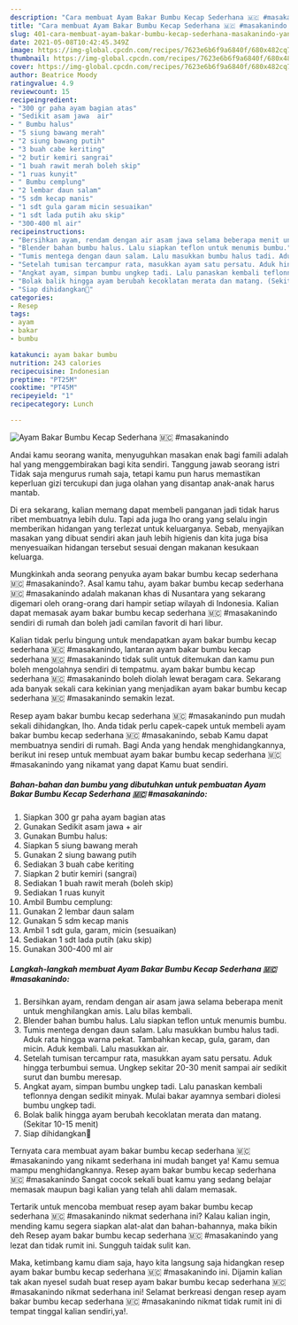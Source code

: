 ```yaml
---
description: "Cara membuat Ayam Bakar Bumbu Kecap Sederhana 🇲🇨 #masakanindo yang nikmat dan Mudah Dibuat"
title: "Cara membuat Ayam Bakar Bumbu Kecap Sederhana 🇲🇨 #masakanindo yang nikmat dan Mudah Dibuat"
slug: 401-cara-membuat-ayam-bakar-bumbu-kecap-sederhana-masakanindo-yang-nikmat-dan-mudah-dibuat
date: 2021-05-08T10:42:45.349Z
image: https://img-global.cpcdn.com/recipes/7623e6b6f9a6840f/680x482cq70/ayam-bakar-bumbu-kecap-sederhana-🇲🇨-masakanindo-foto-resep-utama.jpg
thumbnail: https://img-global.cpcdn.com/recipes/7623e6b6f9a6840f/680x482cq70/ayam-bakar-bumbu-kecap-sederhana-🇲🇨-masakanindo-foto-resep-utama.jpg
cover: https://img-global.cpcdn.com/recipes/7623e6b6f9a6840f/680x482cq70/ayam-bakar-bumbu-kecap-sederhana-🇲🇨-masakanindo-foto-resep-utama.jpg
author: Beatrice Moody
ratingvalue: 4.9
reviewcount: 15
recipeingredient:
- "300 gr paha ayam bagian atas"
- "Sedikit asam jawa  air"
- " Bumbu halus"
- "5 siung bawang merah"
- "2 siung bawang putih"
- "3 buah cabe keriting"
- "2 butir kemiri sangrai"
- "1 buah rawit merah boleh skip"
- "1 ruas kunyit"
- " Bumbu cemplung"
- "2 lembar daun salam"
- "5 sdm kecap manis"
- "1 sdt gula garam micin sesuaikan"
- "1 sdt lada putih aku skip"
- "300-400 ml air"
recipeinstructions:
- "Bersihkan ayam, rendam dengan air asam jawa selama beberapa menit untuk menghilangkan amis. Lalu bilas kembali."
- "Blender bahan bumbu halus. Lalu siapkan teflon untuk menumis bumbu."
- "Tumis mentega dengan daun salam. Lalu masukkan bumbu halus tadi. Aduk rata hingga warna pekat. Tambahkan kecap, gula, garam, dan micin. Aduk kembali. Lalu masukkan air."
- "Setelah tumisan tercampur rata, masukkan ayam satu persatu. Aduk hingga terbumbui semua. Ungkep sekitar 20-30 menit sampai air sedikit surut dan bumbu meresap."
- "Angkat ayam, simpan bumbu ungkep tadi. Lalu panaskan kembali teflonnya dengan sedikit minyak. Mulai bakar ayamnya sembari diolesi bumbu ungkep tadi."
- "Bolak balik hingga ayam berubah kecoklatan merata dan matang. (Sekitar 10-15 menit)"
- "Siap dihidangkan🥰"
categories:
- Resep
tags:
- ayam
- bakar
- bumbu

katakunci: ayam bakar bumbu 
nutrition: 243 calories
recipecuisine: Indonesian
preptime: "PT25M"
cooktime: "PT45M"
recipeyield: "1"
recipecategory: Lunch

---
```



![Ayam Bakar Bumbu Kecap Sederhana 🇲🇨 #masakanindo](https://img-global.cpcdn.com/recipes/7623e6b6f9a6840f/680x482cq70/ayam-bakar-bumbu-kecap-sederhana-🇲🇨-masakanindo-foto-resep-utama.jpg)

Andai kamu seorang wanita, menyuguhkan masakan enak bagi famili adalah hal yang menggembirakan bagi kita sendiri. Tanggung jawab seorang istri Tidak saja mengurus rumah saja, tetapi kamu pun harus memastikan keperluan gizi tercukupi dan juga olahan yang disantap anak-anak harus mantab.

Di era  sekarang, kalian memang dapat membeli panganan jadi tidak harus ribet membuatnya lebih dulu. Tapi ada juga lho orang yang selalu ingin memberikan hidangan yang terlezat untuk keluarganya. Sebab, menyajikan masakan yang dibuat sendiri akan jauh lebih higienis dan kita juga bisa menyesuaikan hidangan tersebut sesuai dengan makanan kesukaan keluarga. 



Mungkinkah anda seorang penyuka ayam bakar bumbu kecap sederhana 🇲🇨 #masakanindo?. Asal kamu tahu, ayam bakar bumbu kecap sederhana 🇲🇨 #masakanindo adalah makanan khas di Nusantara yang sekarang digemari oleh orang-orang dari hampir setiap wilayah di Indonesia. Kalian dapat memasak ayam bakar bumbu kecap sederhana 🇲🇨 #masakanindo sendiri di rumah dan boleh jadi camilan favorit di hari libur.

Kalian tidak perlu bingung untuk mendapatkan ayam bakar bumbu kecap sederhana 🇲🇨 #masakanindo, lantaran ayam bakar bumbu kecap sederhana 🇲🇨 #masakanindo tidak sulit untuk ditemukan dan kamu pun boleh mengolahnya sendiri di tempatmu. ayam bakar bumbu kecap sederhana 🇲🇨 #masakanindo boleh diolah lewat beragam cara. Sekarang ada banyak sekali cara kekinian yang menjadikan ayam bakar bumbu kecap sederhana 🇲🇨 #masakanindo semakin lezat.

Resep ayam bakar bumbu kecap sederhana 🇲🇨 #masakanindo pun mudah sekali dihidangkan, lho. Anda tidak perlu capek-capek untuk membeli ayam bakar bumbu kecap sederhana 🇲🇨 #masakanindo, sebab Kamu dapat membuatnya sendiri di rumah. Bagi Anda yang hendak menghidangkannya, berikut ini resep untuk membuat ayam bakar bumbu kecap sederhana 🇲🇨 #masakanindo yang nikamat yang dapat Kamu buat sendiri.

<!--inarticleads1-->

##### Bahan-bahan dan bumbu yang dibutuhkan untuk pembuatan Ayam Bakar Bumbu Kecap Sederhana 🇲🇨 #masakanindo:

1. Siapkan 300 gr paha ayam bagian atas
1. Gunakan Sedikit asam jawa + air
1. Gunakan  Bumbu halus:
1. Siapkan 5 siung bawang merah
1. Gunakan 2 siung bawang putih
1. Sediakan 3 buah cabe keriting
1. Siapkan 2 butir kemiri (sangrai)
1. Sediakan 1 buah rawit merah (boleh skip)
1. Sediakan 1 ruas kunyit
1. Ambil  Bumbu cemplung:
1. Gunakan 2 lembar daun salam
1. Gunakan 5 sdm kecap manis
1. Ambil 1 sdt gula, garam, micin (sesuaikan)
1. Sediakan 1 sdt lada putih (aku skip)
1. Gunakan 300-400 ml air




<!--inarticleads2-->

##### Langkah-langkah membuat Ayam Bakar Bumbu Kecap Sederhana 🇲🇨 #masakanindo:

1. Bersihkan ayam, rendam dengan air asam jawa selama beberapa menit untuk menghilangkan amis. Lalu bilas kembali.
1. Blender bahan bumbu halus. Lalu siapkan teflon untuk menumis bumbu.
1. Tumis mentega dengan daun salam. Lalu masukkan bumbu halus tadi. Aduk rata hingga warna pekat. Tambahkan kecap, gula, garam, dan micin. Aduk kembali. Lalu masukkan air.
1. Setelah tumisan tercampur rata, masukkan ayam satu persatu. Aduk hingga terbumbui semua. Ungkep sekitar 20-30 menit sampai air sedikit surut dan bumbu meresap.
1. Angkat ayam, simpan bumbu ungkep tadi. Lalu panaskan kembali teflonnya dengan sedikit minyak. Mulai bakar ayamnya sembari diolesi bumbu ungkep tadi.
1. Bolak balik hingga ayam berubah kecoklatan merata dan matang. (Sekitar 10-15 menit)
1. Siap dihidangkan🥰




Ternyata cara membuat ayam bakar bumbu kecap sederhana 🇲🇨 #masakanindo yang nikamt sederhana ini mudah banget ya! Kamu semua mampu menghidangkannya. Resep ayam bakar bumbu kecap sederhana 🇲🇨 #masakanindo Sangat cocok sekali buat kamu yang sedang belajar memasak maupun bagi kalian yang telah ahli dalam memasak.

Tertarik untuk mencoba membuat resep ayam bakar bumbu kecap sederhana 🇲🇨 #masakanindo nikmat sederhana ini? Kalau kalian ingin, mending kamu segera siapkan alat-alat dan bahan-bahannya, maka bikin deh Resep ayam bakar bumbu kecap sederhana 🇲🇨 #masakanindo yang lezat dan tidak rumit ini. Sungguh taidak sulit kan. 

Maka, ketimbang kamu diam saja, hayo kita langsung saja hidangkan resep ayam bakar bumbu kecap sederhana 🇲🇨 #masakanindo ini. Dijamin kalian tak akan nyesel sudah buat resep ayam bakar bumbu kecap sederhana 🇲🇨 #masakanindo nikmat sederhana ini! Selamat berkreasi dengan resep ayam bakar bumbu kecap sederhana 🇲🇨 #masakanindo nikmat tidak rumit ini di tempat tinggal kalian sendiri,ya!.

